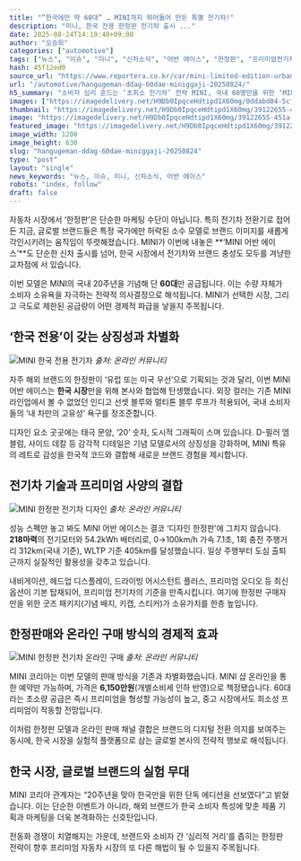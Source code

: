 ```yaml
---
title: "“한국에만 딱 60대” … MINI까지 뛰어들어 만든 특별 전기차!"
description: "미니, 한국 전용 한정판 전기차 출시 ..."
date: 2025-08-24T14:19:40+09:00
author: "오승희"
categories: ["automotive"]
tags: ["뉴스", "이슈", "미니", "신차소식", "어반 에이스", "한정판", "프리미엄전기차", "한정판자동차시장"]
hash: 45f12ed0
source_url: "https://www.reportera.co.kr/car/mini-limited-edition-urban-ace/"
url: "/automotive/hangugeman-ddag-60dae-miniggaji-20250824/"
h5_summary: "소비자 심리 흔드는 ‘초희소 전기차’ 전략 MINI, 국내 60명만을 위한 ‘MINI 어반 에이스’로 시장 반응 시험대"
images: ["https://imagedelivery.net/H9Db0IpqceHdtipd1X60mg/0ddabd04-5cfb-4349-ce2f-045638ae9200/public", "https://imagedelivery.net/H9Db0IpqceHdtipd1X60mg/39122655-451a-4f0f-fdce-94b3844de500/public", "https://imagedelivery.net/H9Db0IpqceHdtipd1X60mg/3063690c-f1b3-40ea-b477-f6b7ab39c100/public", "https://imagedelivery.net/H9Db0IpqceHdtipd1X60mg/802d3b53-374c-41fe-43a0-847cdc4ef000/public"]
thumbnail: "https://imagedelivery.net/H9Db0IpqceHdtipd1X60mg/39122655-451a-4f0f-fdce-94b3844de500/public"
image: "https://imagedelivery.net/H9Db0IpqceHdtipd1X60mg/39122655-451a-4f0f-fdce-94b3844de500/public"
featured_image: "https://imagedelivery.net/H9Db0IpqceHdtipd1X60mg/39122655-451a-4f0f-fdce-94b3844de500/public"
image_width: 1200
image_height: 630
slug: "hangugeman-ddag-60dae-miniggaji-20250824"
type: "post"
layout: "single"
news_keywords: "뉴스, 이슈, 미니, 신차소식, 어반 에이스"
robots: "index, follow"
draft: false
---
```


자동차 시장에서 ‘한정판’은 단순한 마케팅 수단이 아닙니다. 특히 전기차 전환기로 접어든 지금, 글로벌 브랜드들은 특정 국가에만 허락된 소수 모델로 브랜드 이미지를 새롭게 각인시키려는 움직임이 뚜렷해졌습니다. MINI가 이번에 내놓은 **‘MINI 어반 에이스’**도 단순한 신차 출시를 넘어, 한국 시장에서 전기차와 브랜드 충성도 모두를 겨냥한 교차점에 서 있습니다.

이번 모델은 MINI의 국내 20주년을 기념해 단 **60대**만 공급됩니다. 이는 수량 자체가 소비자 소유욕을 자극하는 전략적 의사결정으로 해석됩니다. MINI가 선택한 시장, 그리고 극도로 제한된 공급량이 어떤 경제적 파급을 낳을지 주목됩니다.

## ‘한국 전용’이 갖는 상징성과 차별화

![MINI 한국 전용 전기차](https://imagedelivery.net/H9Db0IpqceHdtipd1X60mg/802d3b53-374c-41fe-43a0-847cdc4ef000/public)
*출처: 온라인 커뮤니티*


자주 해외 브랜드의 한정판이 ‘유럽 또는 미국 우선’으로 기획되는 것과 달리, 이번 MINI 어반 에이스는 **한국 시장**만을 위해 본사와 협업해 탄생했습니다. 외장 컬러는 기존 MINI 라인업에서 볼 수 없었던 인디고 선셋 블루와 멀티톤 블루 루프가 적용되어, 국내 소비자들의 ‘내 차만의 고유성’ 욕구를 정조준합니다.

디자인 요소 곳곳에는 태극 문양, ‘20’ 숫자, 도시적 그래픽이 스며 있습니다. D-필러 엠블럼, 사이드 데칼 등 감각적 디테일은 기념 모델로서의 상징성을 강화하며, MINI 특유의 레트로 감성을 한국적 코드와 결합해 새로운 브랜드 경험을 제시합니다.

## 전기차 기술과 프리미엄 사양의 결합

![MINI 한정판 전기차 디자인](https://imagedelivery.net/H9Db0IpqceHdtipd1X60mg/3063690c-f1b3-40ea-b477-f6b7ab39c100/public)
*출처: 온라인 커뮤니티*


성능 스펙만 놓고 봐도 MINI 어반 에이스는 결코 ‘디자인 한정판’에 그치지 않습니다. **218마력**의 전기모터와 54.2kWh 배터리로, 0→100km/h 가속 7.1초, 1회 충전 주행거리 312km(국내 기준), WLTP 기준 405km를 달성했습니다. 일상 주행부터 도심 출퇴근까지 실질적인 활용성을 갖추고 있습니다.

내비게이션, 헤드업 디스플레이, 드라이빙 어시스턴트 플러스, 프리미엄 오디오 등 최신 옵션이 기본 탑재되어, 프리미엄 전기차의 기준을 만족시킵니다. 여기에 한정판 구매자만을 위한 굿즈 패키지(기념 배지, 키캡, 스티커)가 소유가치를 한층 높입니다.

## 한정판매와 온라인 구매 방식의 경제적 효과

![MINI 한정판 전기차 온라인 구매](https://imagedelivery.net/H9Db0IpqceHdtipd1X60mg/0ddabd04-5cfb-4349-ce2f-045638ae9200/public)
*출처: 온라인 커뮤니티*


MINI 코리아는 이번 모델의 판매 방식을 기존과 차별화했습니다. MINI 샵 온라인을 통한 예약만 가능하며, 가격은 **6,150만원**(개별소비세 인하 반영)으로 책정됐습니다. 60대라는 초소량 공급은 즉시 프리미엄을 형성할 가능성이 높고, 중고 시장에서도 희소성 프리미엄이 작동할 전망입니다.

이처럼 한정판 모델과 온라인 판매 채널 결합은 브랜드의 디지털 전환 의지를 보여주는 동시에, 한국 시장을 실험적 플랫폼으로 삼는 글로벌 본사의 전략적 행보로 해석됩니다.

## 한국 시장, 글로벌 브랜드의 실험 무대

MINI 코리아 관계자는 “20주년을 맞아 한국만을 위한 단독 에디션을 선보였다”고 밝혔습니다. 이는 단순한 이벤트가 아니라, 해외 브랜드가 한국 소비자 특성에 맞춘 제품 기획과 마케팅을 더욱 본격화하는 신호탄입니다.

전동화 경쟁이 치열해지는 가운데, 브랜드와 소비자 간 ‘심리적 거리’를 좁히는 한정판 전략이 향후 프리미엄 자동차 시장의 또 다른 해법이 될 수 있을지 주목됩니다.

